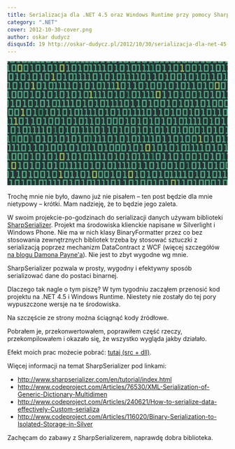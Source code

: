 ```yaml
---
title: Serializacja dla .NET 4.5 oraz Windows Runtime przy pomocy Sharpserializer
category: ".NET"
cover: 2012-10-30-cover.png
author: oskar dudycz
disqusId: 19 http://oskar-dudycz.pl/2012/10/30/serializacja-dla-net-45-oraz-windows/
---
```


![cover](2012-10-30-cover.png)

Trochę mnie nie było, dawno już nie pisałem – ten post będzie dla mnie nietypowy – krótki. Mam nadzieję, że to będzie jego zaleta.

W swoim projekcie-po-godzinach do serializacji danych używam biblioteki [SharpSerializer](http://www.sharpserializer.com/en/index.html). Projekt ma środowiska klienckie napisane w Silverlight i Windows Phone. Nie ma w nich klasy BinaryFormatter przez co bez stosowania zewnętrznych bibliotek trzeba by stosować sztuczki z serializacją poprzez mechanizm DataContract z WCF (więcej szczegółów [na blogu Damona Payne'a](http://www.damonpayne.com/post/2010/05/24/DataContract-based-Binary-Serialization-for-Silverlight.aspx)). Nie jest to zbyt wygodne wg mnie.

SharpSerializer pozwala w prosty, wygodny i efektywny sposób serializować dane do postaci binarnej. 

Dlaczego tak nagle o tym piszę? W tym tygodniu zacząłem przenosić kod projektu na .NET 4.5 i Windows Runtime. Niestety nie zostały do tej pory wypuszczone wersje na te środowiska.

Na szczęście ze strony można ściągnąć kody źródłowe.

Pobrałem je, przekonwertowałem, poprawiłem część rzeczy, przekompilowałem i okazało się, że wszystko wygląda jakby działało.

Efekt moich prac możecie pobrać: [tutaj (src + dll)](http://joomanji.no-ip.org/blog/sharpSerializer.zip).

Więcej informacji na temat SharpSerializer pod linkami:
* http://www.sharpserializer.com/en/tutorial/index.html
* http://www.codeproject.com/Articles/76530/XML-Serialization-of-Generic-Dictionary-Multidimen
* http://www.codeproject.com/Articles/240621/How-to-serialize-data-effectively-Custom-serializa
* http://www.codeproject.com/Articles/116020/Binary-Serialization-to-Isolated-Storage-in-Silver

Zachęcam do zabawy z SharpSerializerem, naprawdę dobra biblioteka.
